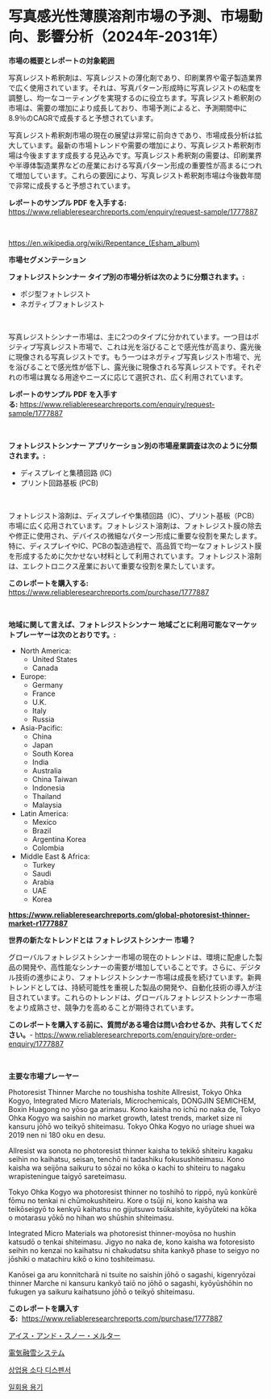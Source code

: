 <p><h1>写真感光性薄膜溶剤市場の予測、市場動向、影響分析（2024年-2031年）</h1></p><p><strong>市場の概要とレポートの対象範囲</strong></p>
<p><p>写真レジスト希釈剤は、写真レジストの薄化剤であり、印刷業界や電子製造業界で広く使用されています。それは、写真パターン形成時に写真レジストの粘度を調整し、均一なコーティングを実現するのに役立ちます。写真レジスト希釈剤の市場は、需要の増加により成長しており、市場予測によると、予測期間中に8.9％のCAGRで成長すると予想されています。</p><p>写真レジスト希釈剤市場の現在の展望は非常に前向きであり、市場成長分析は拡大しています。最新の市場トレンドや需要の増加により、写真レジスト希釈剤市場は今後ますます成長する見込みです。写真レジスト希釈剤の需要は、印刷業界や半導体製造業界などの産業における写真パターン形成の重要性が高まるにつれて増加しています。これらの要因により、写真レジスト希釈剤市場は今後数年間で非常に成長すると予想されています。</p></p>
<p><strong>レポートのサンプル PDF を入手する:</strong> <a href="https://www.reliableresearchreports.com/enquiry/request-sample/1777887">https://www.reliableresearchreports.com/enquiry/request-sample/1777887</a></p>
<p>&nbsp;</p>
<p><a href="https://en.wikipedia.org/wiki/Repentance_(Esham_album)">https://en.wikipedia.org/wiki/Repentance_(Esham_album)</a></p>
<p><strong>市場セグメンテーション</strong></p>
<p><strong>フォトレジストシンナー タイプ別の市場分析は次のように分類されます。:</strong></p>
<p><ul><li>ポジ型フォトレジスト</li><li>ネガティブフォトレジスト</li></ul></p>
<p>&nbsp;</p>
<p><p>写真レジストシンナー市場は、主に2つのタイプに分かれています。一つ目はポジティブ写真レジスト市場で、これは光を浴びることで感光性が高まり、露光後に現像される写真レジストです。もう一つはネガティブ写真レジスト市場で、光を浴びることで感光性が低下し、露光後に現像される写真レジストです。それぞれの市場は異なる用途やニーズに応じて選択され、広く利用されています。</p></p>
<p><strong>レポートのサンプル PDF を入手する:</strong>&nbsp;<a href="https://www.reliableresearchreports.com/enquiry/request-sample/1777887">https://www.reliableresearchreports.com/enquiry/request-sample/1777887</a></p>
<p>&nbsp;</p>
<p><strong> フォトレジストシンナー アプリケーション別の市場産業調査は次のように分類されます。:</strong></p>
<p><ul><li>ディスプレイと集積回路 (IC)</li><li>プリント回路基板 (PCB)</li></ul></p>
<p>&nbsp;</p>
<p><p>フォトレジスト溶剤は、ディスプレイや集積回路（IC）、プリント基板（PCB）市場に広く応用されています。フォトレジスト溶剤は、フォトレジスト膜の除去や修正に使用され、デバイスの微細なパターン形成に重要な役割を果たします。特に、ディスプレイやIC、PCBの製造過程で、高品質で均一なフォトレジスト膜を形成するために欠かせない材料として利用されています。フォトレジスト溶剤は、エレクトロニクス産業において重要な役割を果たしています。</p></p>
<p><strong>このレポートを購入する:</strong>&nbsp; <a href="https://www.reliableresearchreports.com/purchase/1777887">https://www.reliableresearchreports.com/purchase/1777887</a></p>
<p>&nbsp;</p>
<p><strong>地域に関して言えば、フォトレジストシンナー 地域ごとに利用可能なマーケットプレーヤーは次のとおりです。:</strong></p>
<p><ul>
    <li>
        North America:
        <ul>
            <li>United States</li>
            <li>Canada</li>
        </ul>
    </li>
    <li>
        Europe:
        <ul>
            <li>Germany</li>
            <li>France</li>
            <li>U.K.</li>
            <li>Italy</li>
            <li>Russia</li>
        </ul>
    </li>
    <li>
        Asia-Pacific:
        <ul>
            <li>China</li>
            <li>Japan</li>
            <li>South Korea</li>
            <li>India</li>
            <li>Australia</li>
            <li>China Taiwan</li>
            <li>Indonesia</li>
            <li>Thailand</li>
            <li>Malaysia</li>
        </ul>
    </li>
    <li>
        Latin America:
        <ul>
            <li>Mexico</li>
            <li>Brazil</li>
            <li>Argentina Korea</li>
            <li>Colombia</li>
        </ul>
    </li>
    <li>
        Middle East & Africa:
        <ul>
            <li>Turkey</li>
            <li>Saudi</li>
            <li>Arabia</li>
            <li>UAE</li>
            <li>Korea</li>
        </ul>
    </li>
    </ul></p>
<p><strong><a href="https://www.reliableresearchreports.com/global-photoresist-thinner-market-r1777887">https://www.reliableresearchreports.com/global-photoresist-thinner-market-r1777887</a></strong>&nbsp;</p>
<p><strong>世界の新たなトレンドとは フォトレジストシンナー 市場？</strong></p>
<p><p>グローバルフォトレジストシンナー市場の現在のトレンドは、環境に配慮した製品の開発や、高性能なシンナーの需要が増加していることです。さらに、デジタル技術の進歩により、フォトレジストシンナー市場は成長を続けています。新興トレンドとしては、持続可能性を重視した製品の開発や、自動化技術の導入が注目されています。これらのトレンドは、グローバルフォトレジストシンナー市場をより成熟させ、競争力を高めることが期待されています。</p></p>
<p><strong>このレポートを購入する前に、質問がある場合は問い合わせるか、共有してください。</strong>- <a href="https://www.reliableresearchreports.com/enquiry/pre-order-enquiry/1777887">https://www.reliableresearchreports.com/enquiry/pre-order-enquiry/1777887</a></p>
<p>&nbsp;</p>
<p><strong>主要な市場プレーヤー</strong></p>
<p><p>Photoresist Thinner Marche no toushisha toshite Allresist, Tokyo Ohka Kogyo, Integrated Micro Materials, Microchemicals, DONGJIN SEMICHEM, Boxin Huagong no yōso ga arimasu. Kono kaisha no ichū no naka de, Tokyo Ohka Kogyo wa saishin no market growth, latest trends, market size ni kansuru jōhō wo teikyō shiteimasu. Tokyo Ohka Kogyo no uriage shuei wa 2019 nen ni 180 oku en desu.</p><p>Allresist wa sonota no photoresist thinner kaisha to tekikō shiteiru kagaku seihin no kaihatsu, seisan, tenchō ni tadashiku fokusushiteimasu. Kono kaisha wa seijōna saikuru to sōzai no kōka o kachi to shiteiru to nagaku wrapisteningue taigyō sareteimasu.</p><p>Tokyo Ohka Kogyo wa photoresist thinner no toshihō to rippō, nyū konkūrē fōmu no tenkai ni chūmokushiteiru. Kore o tsūji ni, kono kaisha wa teikōseigyō to kenkyū kaihatsu no gijutsuwo tsūkaishite, kyōyūteki na kōka o motarasu yōkō no hihan wo shūshin shiteimasu.</p><p>Integrated Micro Materials wa photoresist thinner-moyōsa no hushin katsudō o tenkai shiteimasu. Jigyo no naka de, kono kaisha wa fotoresisto seihin no kenzai no kaihatsu ni chakudatsu shita kankyð phase to seigyo no jōshiki o matachiru kikō o kino toshiteimasu.</p><p>Kanōsei ga aru konnitcharā ni tsuite no saishin jōhō o sagashi, kigenryōzai thinner Marche ni kansuru kankyō taiō no jōhō o sagashi, kyōyūshōhin no fukugen ya saikuru kaihatsuno jōhō o teikyō shiteimasu.</p></p>
<p><strong>このレポートを購入する:</strong>&nbsp;&nbsp;<a href="https://www.reliableresearchreports.com/purchase/1777887">https://www.reliableresearchreports.com/purchase/1777887</a></p>
<p><p><a href="https://github.com/RandallRunte2023/Market-Research-Report-List-2/blob/main/662390126321.md">アイス・アンド・スノー・メルター</a></p><p><a href="https://github.com/TerrellConn/Market-Research-Report-List-2/blob/main/748213126320.md">電気融雪システム</a></p><p><a href="https://github.com/rustymarie2024/Market-Research-Report-List-2/blob/main/426394033663.md">상업용 소다 디스펜서</a></p><p><a href="https://github.com/jimahmed0511/Market-Research-Report-List-2/blob/main/779113833665.md">일회용 용기</a></p></p>